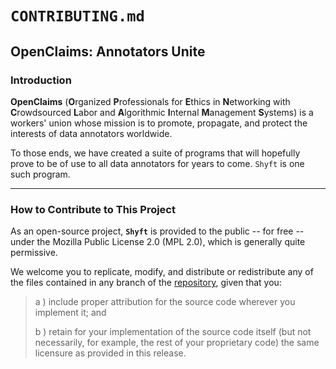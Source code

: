 # `CONTRIBUTING.md`

## **OpenClaims**: Annotators Unite

### Introduction

**OpenClaims** (**O**rganized **P**rofessionals for **E**thics in **N**etworking with
**C**rowdsourced **L**abor and **A**lgorithmic **I**nternal **M**anagement **S**ystems)
is a workers' union whose mission is to promote, propagate, and protect the interests 
of data annotators worldwide.

To those ends, we have created a suite of programs that will hopefully prove to be of
use to all data annotators for years to come. `Shyft` is one such program.

----

### How to Contribute to This Project

As an open-source project, **`Shyft`** is provided to the public -- for free -- under
the Mozilla Public License 2.0 (MPL 2.0), which is generally quite permissive.

We welcome you to replicate, modify, and distribute or redistribute any of the files
contained in any branch of the [repository](https://github.com/kosmolebryce/Shyft.git),
given that you:

> a )	include proper attribution for the source code wherever you implement it; and
>
> b )	retain for your implementation of the source code itself (but not necessarily,
>       for example, the rest of your proprietary code) the same licensure as provided
>       in this release.
